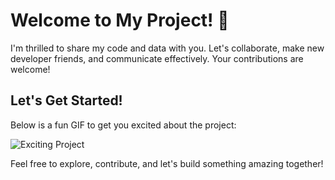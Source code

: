 # Welcome to My Project! 🌟

I'm thrilled to share my code and data with you. Let's collaborate, make new developer friends, and communicate effectively. Your contributions are welcome!

## Let's Get Started!

Below is a fun GIF to get you excited about the project:

![Exciting Project](https://media.giphy.com/media/your-gif-link/giphy.gif)

Feel free to explore, contribute, and let's build something amazing together!

